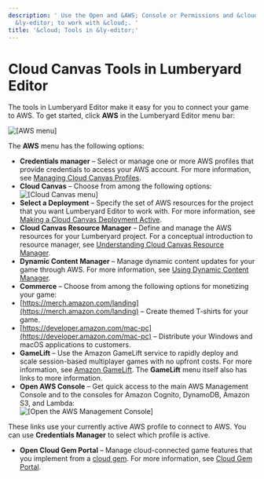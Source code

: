 ```yaml
---
description: ' Use the Open and &AWS; Console or Permissions and &cloud; menus in
  &ly-editor; to work with &cloud;. '
title: '&cloud; Tools in &ly-editor;'
---
```

# Cloud Canvas Tools in Lumberyard Editor<a name="cloud-canvas-ui-intro"></a>

The tools in Lumberyard Editor make it easy for you to connect your game to AWS\. To get started, click **AWS** in the Lumberyard Editor menu bar:

![\[AWS menu\]](/images/userguide/cloud_canvas/cloud-canvas-ui-aws.png)

The **AWS** menu has the following options:
+  **Credentials manager** – Select or manage one or more AWS profiles that provide credentials to access your AWS account\. For more information, see [Managing Cloud Canvas Profiles](/docs/userguide/gems/cloud-canvas/ui-credentials-manager.md)\.
+  **Cloud Canvas** – Choose from among the following options:  
![\[Cloud Canvas menu\]](/images/userguide/cloud_canvas/cloud-canvas-ui-aws-cloud-canvas.png)
  + **Select a Deployment** – Specify the set of AWS resources for the project that you want Lumberyard Editor to work with\. For more information, see [Making a Cloud Canvas Deployment Active](/docs/userguide/gems/cloud-canvas/ui-select-deployment.md)\.
  + **Cloud Canvas Resource Manager** – Define and manage the AWS resources for your Lumberyard project\. For a conceptual introduction to resource manager, see [Understanding Cloud Canvas Resource Manager](/docs/userguide/gems/cloud-canvas/ui-rm-overview.md)\.
  + **Dynamic Content Manager** – Manage dynamic content updates for your game through AWS\. For more information, see [Using Dynamic Content Manager](/docs/userguide/gems/cloud-canvas/dc-manager.md)\.
+  **Commerce** – Choose from among the following options for monetizing your game:
  + [https://merch.amazon.com/landing](https://merch.amazon.com/landing) – Create themed T\-shirts for your game\.
  +  [https://developer.amazon.com/mac-pc](https://developer.amazon.com/mac-pc) – Distribute your Windows and macOS applications to customers\.
+  **GameLift** – Use the Amazon GameLift service to rapidly deploy and scale session\-based multiplayer games with no upfront costs\. For more information, see [Amazon GameLift](https://aws.amazon.com/gamelift/)\. The **GameLift** menu itself also has links to more information\.
+  **Open AWS Console** – Get quick access to the main AWS Management Console and to the consoles for Amazon Cognito, DynamoDB, Amazon S3, and Lambda:  
![\[Open the AWS Management Console\]](/images/userguide/cloud_canvas/cloud-canvas-ui-open-aws-console.png)

  These links use your currently active AWS profile to connect to AWS\. You can use **Credentials Manager** to select which profile is active\.
+  **Open Cloud Gem Portal** – Manage cloud\-connected game features that you implement from a [cloud gem](/docs/userguide/gems/cloud-canvas/overview-cloud-gems.md)\. For more information, see [Cloud Gem Portal](/docs/userguide/gems/cloud-canvas/portal.md)\.